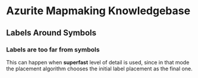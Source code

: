 # Azurite Mapmaking Knowledgebase

## Labels Around Symbols
### Labels are too far from symbols
This can happen when **superfast** level of detail is used, since in that mode the placement algorithm chooses 
the initial label placement as the final one.
